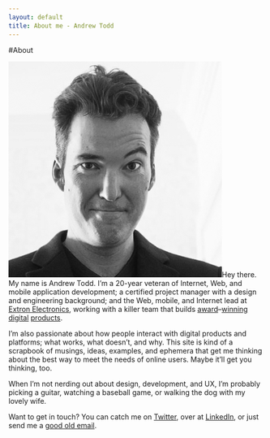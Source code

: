 ```yaml
---
layout: default
title: About me - Andrew Todd
---
```

#About

![Andrew Todd](/img/andrew-todd.jpg "Andrew Todd")Hey there. My name is Andrew Todd. I’m a 20-year veteran of Internet, Web, and mobile application development; a certified project manager with a design and engineering background; and the Web, mobile, and Internet lead at [Extron Electronics][1], working with a killer team that builds [award][2]–[winning][3] [digital][4] [products][5].

I’m also passionate about how people interact with digital products and platforms; what works, what doesn’t, and why. This site is kind of a scrapbook of musings, ideas, examples, and ephemera that get me thinking about the best way to meet the needs of online users. Maybe it’ll get you thinking, too.

When I’m not nerding out about design, development, and UX, I’m probably picking a guitar, watching a baseball game, or walking the dog with my lovely wife.

Want to get in touch? You can catch me on [Twitter][6], over at [LinkedIn][7], or just send me a [good old email][8].

[1]: http://www.extron.com/ "Extron Electronics"
[2]: http://www.extron.com/company/article.aspx?id=stellarserviceawardspr "Extron Wins Industry Awards for Exceptional Training, Web site, and Product Demos"
[3]: http://www.extron.com/company/article.aspx?id=NSCAAwards06 "Extron Receives Two Awards at NSCA"
[4]: http://www.avnetwork.com/latest/0013/which-av-manufacturers-and-distributors-provide-the-best-customer-training-and-support/92766 "Which AV Manufacturers and Distributors Provide the Best Customer Training and Support?"
[5]: http://www.ravepubs.com/rave-announces-winners-2014-readers-choice-awards/ "rAVe Announces Winners of our 2014 Reader’s Choice Awards"
[6]: http://twitter.com/drwtod "@drwtod"
[7]: http://www.linkedin.com/in/andrewtodd "Andrew Todd on LinkedIn"
[8]: mailto:drew@drwtod.com "drew@drwtod.com"